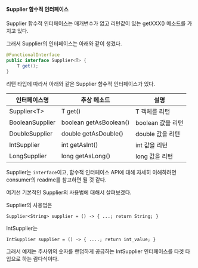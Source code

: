 #### Supplier 함수적 인터페이스

Supplier 함수적 인터페이스는 매개변수가 없고 리턴값이 있는 getXXX() 메소드를 가지고 있다.

그래서 Supplier의 인터페이스는 아래와 같이 생겼다.

```java
@FunctionalInterface
public interface Supplier<T> {
    T get();
}
```

리턴 타입에 따라서 아래와 같은 Supplier 함수적 인터페이스가 있다.

| 인터페이스명    | 추상 메소드            | 설명              |
| --------------- | ---------------------- | ----------------- |
| Supplier\<T>    | T get()                | T 객체를 리턴     |
| BooleanSupplier | boolean getAsBoolean() | boolean 값을 리턴 |
| DoubleSupplier  | double getAsDouble()   | double 값을 리턴  |
| IntSupplier     | int getAsInt()         | int 값을 리턴     |
| LongSupplier    | long getAsLong()       | long 값을 리턴    |

Supplier는 `interface`이고, 함수적 인터페이스 API에 대해 자세히 이해하려면 consumer의 readme를 참고하면 될 것 같다.

여기선 기본적인 Supplier의 사용법에 대해서 살펴보겠다.

Supplier의 사용법은

`Supplier<String> supplier = () -> { ...; return String; }`

IntSupplier는

`IntSupplier supplier = () -> { ....; return int_value; }`

그래서 예제는 주사위의 숫자를 랜덤하게 공급하는 IntSupplier 인터페이스를 타겟 타입으로 하는 람다식이다.
